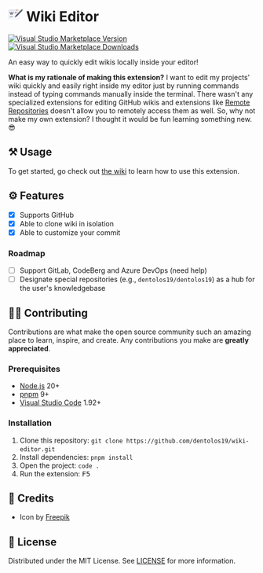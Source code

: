 <h1>
  <img src="public/icon.png" alt="Icon" height="30" />
  <span>Wiki Editor</span>
</h1>

[![Visual Studio Marketplace Version](https://img.shields.io/visual-studio-marketplace/v/dentolos19.wiki-editor?logo=visual%20studio&label=marketplace)](https://marketplace.visualstudio.com/items?itemName=dentolos19.wiki-editor)
[![Visual Studio Marketplace Downloads](https://img.shields.io/visual-studio-marketplace/d/dentolos19.wiki-editor)](https://marketplace.visualstudio.com/items?itemName=dentolos19.wiki-editor)

An easy way to quickly edit wikis locally inside your editor!

**What is my rationale of making this extension?** I want to edit my projects' wiki quickly and easily right inside my editor just by running commands instead of typing commands manually inside the terminal. There wasn't any specialized extensions for editing GitHub wikis and extensions like [Remote Repositories](https://marketplace.visualstudio.com/items?itemName=ms-vscode.remote-repositories) doesn't allow you to remotely access them as well. So, why not make my own extension? I thought it would be fun learning something new. 😎

## ⚒️ Usage

To get started, go check out [the wiki](https://github.com/dentolos19/wiki-editor/wiki) to learn how to use this extension.

## ⚙️ Features

- [x] Supports GitHub
- [x] Able to clone wiki in isolation
- [x] Able to customize your commit

### Roadmap

- [ ] Support GitLab, CodeBerg and Azure DevOps (need help)
- [ ] Designate special repositories (e.g., `dentolos19/dentolos19`) as a hub for the user's knowledgebase

## 🧑‍💻 Contributing

Contributions are what make the open source community such an amazing place to learn, inspire, and create. Any contributions you make are **greatly appreciated**.

### Prerequisites

- [Node.js](https://nodejs.org) 20+
- [pnpm](https://pnpm.io) 9+
- [Visual Studio Code](https://code.visualstudio.com) 1.92+

### Installation

1. Clone this repository: `git clone https://github.com/dentolos19/wiki-editor.git`
2. Install dependencies: `pnpm install`
3. Open the project: `code .`
4. Run the extension: <kbd>F5</kbd>

## 💖 Credits

- Icon by [Freepik](https://flaticon.com/free-icon/wikipedia_326979)

## 📜 License

Distributed under the MIT License. See [LICENSE](LICENSE) for more information.